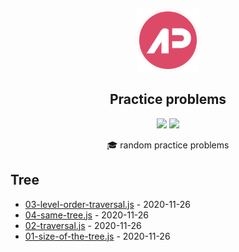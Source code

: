 <p align="center">
  <img src="https://raw.githubusercontent.com/ashishdotme/assets/master/logo.png" alt="drawing" width="100"/>
</p>

<h2 align="center">Practice problems</h2>

<p align="center">
<a href="https://img.shields.io/github/last-commit/ashishdotme/practice-problems?style=for-the-badge"><img src="https://img.shields.io/github/last-commit/ashishdotme/practice-problems?style=for-the-badge"></a>
<a href="https://img.shields.io/github/workflow/status/ashishdotme/practice-problems/Build%20practice-problems/master?style=for-the-badge"><img src="https://img.shields.io/github/workflow/status/ashishdotme/practice-problems/Build%20practice-problems/master?style=for-the-badge"></a>
</p>

<p align="center">🎓 random practice problems</p>

<!-- index starts -->
## Tree

* [03-level-order-traversal.js](https://github.com/ashishdotme/practice-problems/blob/master/tree/03-level-order-traversal.js) - 2020-11-26
* [04-same-tree.js](https://github.com/ashishdotme/practice-problems/blob/master/tree/04-same-tree.js) - 2020-11-26
* [02-traversal.js](https://github.com/ashishdotme/practice-problems/blob/master/tree/02-traversal.js) - 2020-11-26
* [01-size-of-the-tree.js](https://github.com/ashishdotme/practice-problems/blob/master/tree/01-size-of-the-tree.js) - 2020-11-26
<!-- index ends -->
